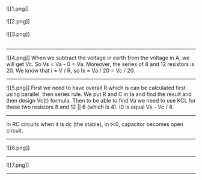 ![[1.png]]
<br><br>
![[2.png]]
<br> <br>
![[3.png]]<br><br>

----

![[4.png]]
When we subtract the voltage in earth from the voltage in A, we will get Vc. So Vs = Va - 0 = Va. Moreover, the series of 8 and 12 resistors is 20. 
We know that i = V / R, so Ix = Va / 20 = Vc / 20.

----

![[5.png]]
First we need to have overall R which is can be calculated first using parallel, then series rule. We put R and C in ta and find the result and then design Vc(t) formula. 
Then to be able to find Va we need to use KCL for these two resistors 8 and 12 || 6 (which is 4).  I0 is equal Vx - Vc / 8.

----
In RC circuits when it is dc (the stable), in t<0, capacitor becomes open circuit.

---
![[6.png]]

----

![[7.png]]

----
